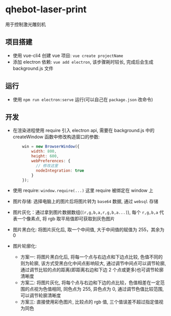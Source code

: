 # qhebot-laser-print

用于控制激光雕刻机

## 项目搭建

- 使用 vue-cli4 创建 vue 项目: `vue create projectName`
- 添加 electron 依赖: `vue add electron`, 该步骤耗时较长, 完成后会生成 background.js 文件

## 运行

- 使用 `npm run electron:serve` 运行(可以自己在 `package.json` 改命令)

## 开发

- 在渲染进程使用 require 引入 electron api, 需要在 background.js 中的 createWindow 函数中修改构造窗口的参数:

  ```JavaScript
      win = new BrowserWindow({
          width: 800,
          height: 600,
          webPreferences: {
            // 修改这里
            nodeIntegration: true
          }
      });
  ```

- 使用 require: `window.require(...)` 这里 require 被绑定在 window 上

- 图片存储: 选择电脑上的图片后将图片转为 `base64` 数据, 通过 `websql` 存储

- 图片灰化：通过拿到图片数据数组(`[r,g,b,a,r,g,b,a...]`), 每个 `r,g,b,a` 代表一个像素点, 将 rgb 取平局值即可获取到灰色图片

- 图片黑白化: 将图片灰化后, 取一个中间值, 大于中间值的赋值为 255，其余为 0

- 图片轮廓化:
  - 方案一: 将图片黑白化后, 将每一个点与右边点和下边点比较, 色值不同的则为轮廓, 该方式受黑白化中间点影响较大, 通过调节中间点可以调节轮廓, 通过调节比较的点的距离(即距离右边和下边 2 个点或更多)也可调节轮廓清晰度
  - 方案二: 将图片灰化, 将每个点与右边和下边的点比较，色值相差在一定范围的点视为色值相同, 同色点为 255, 异色点为 0, 通过调节色值比较范围, 可以调节轮廓清晰度
  - 方案三: 直接使用彩色图片, 比较点的 rgb 值, 三个值误差不超过指定值视为同色
